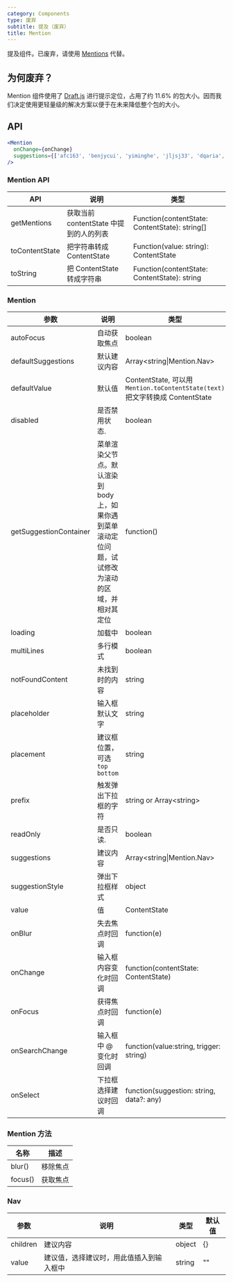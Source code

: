 ```yaml
---
category: Components
type: 废弃
subtitle: 提及（废弃）
title: Mention
---
```


提及组件。已废弃，请使用 [Mentions](/components/mentions) 代替。

## 为何废弃？

<div class="ant-alert ant-alert-error ant-alert-no-icon">
Mention 组件使用了
<a href="https://www.npmjs.com/package/draft-js" target="_blank" rel="noopener noreferrer">Draft.js</a>
进行提示定位，占用了约 11.6% 的包大小。因而我们决定使用更轻量级的解决方案以便于在未来降低整个包的大小。
</div>

## API

```jsx
<Mention
  onChange={onChange}
  suggestions={['afc163', 'benjycui', 'yiminghe', 'jljsj33', 'dqaria', 'RaoHai']}
/>
```

### Mention API

| API | 说明 | 类型 |
| --- | --- | --- |
| getMentions | 获取当前 contentState 中提到的人的列表 | Function(contentState: ContentState): string\[] |
| toContentState | 把字符串转成 ContentState | Function(value: string): ContentState |
| toString | 把 ContentState 转成字符串 | Function(contentState: ContentState): string |

### Mention

| 参数 | 说明 | 类型 | 默认值 |
| --- | --- | --- | --- |
| autoFocus | 自动获取焦点 | boolean | false |
| defaultSuggestions | 默认建议内容 | Array&lt;string\|Mention.Nav> | \[] |
| defaultValue | 默认值 | ContentState, 可以用 `Mention.toContentState(text)` 把文字转换成 ContentState | null |
| disabled | 是否禁用状态. | boolean | false |
| getSuggestionContainer | 菜单渲染父节点。默认渲染到 body 上，如果你遇到菜单滚动定位问题，试试修改为滚动的区域，并相对其定位 | function() | () => document.body |
| loading | 加载中 | boolean | false |
| multiLines | 多行模式 | boolean | false |
| notFoundContent | 未找到时的内容 | string | '无匹配结果，轻敲空格完成输入' |
| placeholder | 输入框默认文字 | string | null |
| placement | 建议框位置，可选 `top` `bottom` | string | 'bottom' |
| prefix | 触发弹出下拉框的字符 | string or Array&lt;string> | '@' |
| readOnly | 是否只读. | boolean | false |
| suggestions | 建议内容 | Array&lt;string\|Mention.Nav> | \[] |
| suggestionStyle | 弹出下拉框样式 | object | {} |
| value | 值 | ContentState | null |
| onBlur | 失去焦点时回调 | function(e) | null |
| onChange | 输入框内容变化时回调 | function(contentState: ContentState) | null |
| onFocus | 获得焦点时回调 | function(e) | null |
| onSearchChange | 输入框中 @ 变化时回调 | function(value:string, trigger: string) | \[] |
| onSelect | 下拉框选择建议时回调 | function(suggestion: string, data?: any) | null |

### Mention 方法

| 名称    | 描述     |
| ------- | -------- |
| blur()  | 移除焦点 |
| focus() | 获取焦点 |

### Nav

| 参数     | 说明                                     | 类型   | 默认值 |
| -------- | ---------------------------------------- | ------ | ------ |
| children | 建议内容                                 | object | {}     |
| value    | 建议值，选择建议时，用此值插入到输入框中 | string | ""     |
